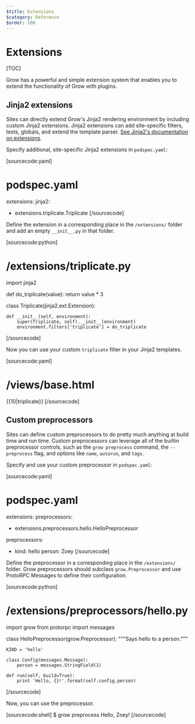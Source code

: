 ```yaml
---
$title: Extensions
$category: Reference
$order: 100
---
```

# Extensions

[TOC]

Grow has a powerful and simple extension system that enables you to extend the functionality of Grow with plugins.

## Jinja2 extensions

Sites can directly extend Grow's Jinja2 rendering environment by including custom Jinja2 extensions. Jinja2 extensions can add site-specific filters, tests, globals, and extend the template parser. [See Jinja2's documentation on extensions](http://jinja.pocoo.org/docs/extensions/).

Specify additional, site-specific Jinja2 extensions in `podspec.yaml`:

[sourcecode:yaml]
# podspec.yaml

extensions:
  jinja2:
  - extensions.triplicate.Triplicate
[/sourcecode]

Define the extension in a corresponding place in the `/extensions/` folder and add an empty `__init__.py` in that folder.

[sourcecode:python]
# /extensions/triplicate.py

import jinja2


def do_triplicate(value):
    return value * 3


class Triplicate(jinja2.ext.Extension):

    def __init__(self, environment):
        super(Triplicate, self).__init__(environment)
        environment.filters['triplicate'] = do_triplicate
[/sourcecode]

Now you can use your custom `triplicate` filter in your Jinja2 templates.

[sourcecode:yaml]
# /views/base.html

{{10|triplicate}}
[/sourcecode]

## Custom preprocessors

Sites can define custom preprocessors to do pretty much anything at build time and run time. Custom preprocessors can leverage all of the builtin preprocessor controls, such as the `grow preprocess` command, the `--preprocess` flag, and options like `name`, `autorun`, and `tags`.

Specify and use your custom preprocessor in `podspec.yaml`:

[sourcecode:yaml]
# podspec.yaml

extensions:
  preprocessors:
  - extensions.preprocessors.hello.HelloPreprocessor

preprocessors:
- kind: hello
  person: Zoey
[/sourcecode]

Define the preprocessor in a corresponding place in the `/extensions/` folder. Grow preprocessors should subclass `grow.Preprocessor` and use ProtoRPC Messages to define their configuration.

[sourcecode:python]
# /extensions/preprocessors/hello.py

import grow
from protorpc import messages


class HelloPreprocessor(grow.Preprocessor):
    """Says hello to a person."""

    KIND = 'hello'

    class Config(messages.Message):
        person = messages.StringField(1)

    def run(self, build=True):
        print 'Hello, {}!'.format(self.config.person)
[/sourcecode]

Now, you can use the preprocessor.

[sourcecode:shell]
$ grow preprocess
Hello, Zoey!
[/sourcecode]
